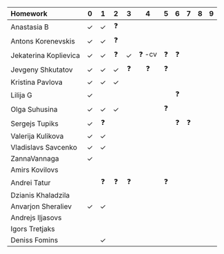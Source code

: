 | Homework              | 0 | 1 | 2 | 3 | 4 | 5 | 6 | 7 | 8 | 9 |
| :-------------------- |:-:|:-:|:-:|:-:|:-:|:-:|:-:|:-:|:-:|:-:|
| Anastasia B           | ✓ | ✓ | ❓ |   |   |   |   |   |   |   |
| Antons Korenevskis    | ✓ | ✓ | ❓ |   |   |   |   |   |   |   |
| Jekaterina Koplievica | ✓ | ✓ | ❓ | ✓ |❓ -cv| ❓ |❓ |   |   |   |
| Jevgeny Shkutatov     | ✓ | ✓ | ✓ | ❓ | ❓   |  ❓ |   |   |   |   |
| Kristina Pavlova      | ✓ | ✓ | ✓ |   |   |   |   |   |   |   |
| Lilija G              | ✓ |   |   |   |   |   | ❓ |   |   |   |
| Olga Suhusina         | ✓ | ✓ | ✓ |   |   | ❓ |   |   |   |   |
| Sergejs Tupiks        | ✓ | ❓ |   |   |   |   | ❓ | ❓ |   |   |
| Valerija Kulikova     | ✓ | ✓ |   |   |   |   |   |   |   |   |
| Vladislavs Savcenko   | ✓ | ✓ |   |   |   |   |   |   |   |   |
| ZannaVannaga          | ✓ |   |   |   |   |   |   |   |   |   |
| Amirs	Kovilovs        |   |   |   |   |   |   |   |   |   |   |
| Andrei Tatur          |   | ❓ | ❓ | ❓ |   | ❓ |   |   |   |   |                
| Dzianis Khaladzila    |   |   |   |   |   |   |   |   |   |   |
| Anvarjon Sheraliev    | ✓ | ✓ |   |   |   |   |   |   |   |   |
| Andrejs Iļjasovs      |   |   |   |   |   |   |   |   |   |   |
| Igors Tretjaks        |   |   |   |   |   |   |   |   |   |   |
| Deniss Fomins         |   | ✓ |   |   |   |   |   |   |   |   |